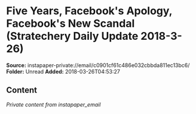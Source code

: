 # Five Years, Facebook's Apology, Facebook's New Scandal (Stratechery Daily Update 2018-3-26)

**Source:** instapaper-private://email/c0901cf61c486e032cbbda811ec13bc6/
**Folder:** Unread
**Added:** 2018-03-26T04:53:27




## Content
*Private content from instapaper_email*
